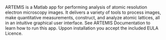 ARTEMIS is a Matlab app for performing analysis of atomic resolution electron microscopy images. It delivers a variety of tools to process images, make quantitative measurements, construct, and analyze atomic lattices, all in an intuitive graphical user interface.
See ARTEMIS Documentation to learn how to run this app.
Uppon installation you accept the included EULA Licence.
